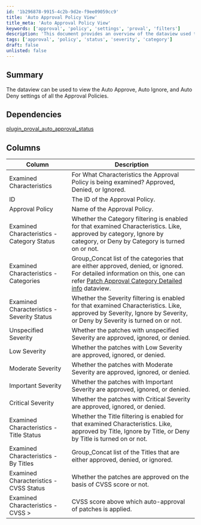 ```yaml
---
id: '1b296878-9915-4c2b-9d2e-f9ee09059cc9'
title: 'Auto Approval Policy View'
title_meta: 'Auto Approval Policy View'
keywords: ['approval', 'policy', 'settings', 'proval', 'filters']
description: 'This document provides an overview of the dataview used to examine the Auto Approve, Auto Ignore, and Auto Deny settings of Approval Policies, detailing the various characteristics and statuses related to patch approvals.'
tags: ['approval', 'policy', 'status', 'severity', 'category']
draft: false
unlisted: false
---
```

## Summary

The dataview can be used to view the Auto Approve, Auto Ignore, and Auto Deny settings of all the Approval Policies.

## Dependencies

[plugin_proval_auto_approval_status](https://proval.itglue.com/DOC-5078775-8988282)

## Columns

| Column                                         | Description                                                                                                                                                              |
|------------------------------------------------|--------------------------------------------------------------------------------------------------------------------------------------------------------------------------|
| Examined Characteristics                       | For What Characteristics the Approval Policy is being examined? Approved, Denied, or Ignored.                                                                         |
| ID                                             | The ID of the Approval Policy.                                                                                                                                         |
| Approval Policy                                | Name of the Approval Policy.                                                                                                                                           |
| Examined Characteristics - Category Status      | Whether the Category filtering is enabled for that examined Characteristics. Like, approved by category, Ignore by category, or Deny by Category is turned on or not. |
| Examined Characteristics - Categories           | Group_Concat list of the categories that are either approved, denied, or ignored. For detailed information on this, one can refer [Patch Approval Category Detailed info](https://proval.itglue.com/DOC-5078775-8988840) dataview. |
| Examined Characteristics - Severity Status      | Whether the Severity filtering is enabled for that examined Characteristics. Like, approved by Severity, Ignore by Severity, or Deny by Severity is turned on or not. |
| Unspecified Severity                           | Whether the patches with unspecified Severity are approved, ignored, or denied.                                                                                        |
| Low Severity                                   | Whether the patches with Low Severity are approved, ignored, or denied.                                                                                               |
| Moderate Severity                              | Whether the patches with Moderate Severity are approved, ignored, or denied.                                                                                          |
| Important Severity                             | Whether the patches with Important Severity are approved, ignored, or denied.                                                                                         |
| Critical Severity                              | Whether the patches with Critical Severity are approved, ignored, or denied.                                                                                          |
| Examined Characteristics - Title Status        | Whether the Title filtering is enabled for that examined Characteristics. Like, approved by Title, Ignore by Title, or Deny by Title is turned on or not.             |
| Examined Characteristics - By Titles           | Group_Concat list of the Titles that are either approved, denied, or ignored.                                                                                         |
| Examined Characteristics - CVSS Status         | Whether the patches are approved on the basis of CVSS score or not.                                                                                                   |
| Examined Characteristics - CVSS >              | CVSS score above which auto-approval of patches is applied.                                                                                                          |






